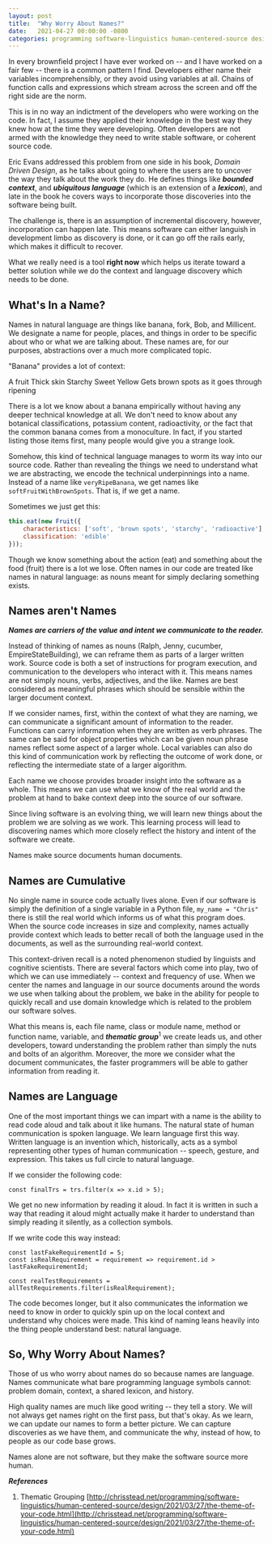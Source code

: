 ```yaml
---
layout: post
title:  "Why Worry About Names?"
date:   2021-04-27 00:00:00 -0800
categories: programming software-linguistics human-centered-source design
---
```

In every brownfield project I have ever worked on -- and I have worked on a fair few -- there is a common pattern I find. Developers either name their variables incomprehensibly, or they avoid using variables at all. Chains of function calls and expressions which stream across the screen and off the right side are the norm.

This is in no way an indictment of the developers who were working on the code. In fact, I assume they applied their knowledge in the best way they knew how at the time they were developing. Often developers are not armed with the knowledge they need to write stable software, or coherent source code.

Eric Evans addressed this problem from one side in his book, _Domain Driven Design_, as he talks about going to where the users are to uncover the way they talk about the work they do. He defines things like **_bounded context_**, and **_ubiquitous language_** (which is an extension of a **_lexicon_**), and late in the book he covers ways to incorporate those discoveries into the software being built.

The challenge is, there is an assumption of incremental discovery, however, incorporation can happen late. This means software can either languish in development limbo as discovery is done, or it can go off the rails early, which makes it difficult to recover.

What we really need is a tool **right now** which helps us iterate toward a better solution while we do the context and language discovery which needs to be done.<!--more-->

## What's In a Name? ##

Names in natural language are things like banana, fork, Bob, and Millicent. We designate a name for people, places, and things in order to be specific about who or what we are talking about. These names are, for our purposes, abstractions over a much more complicated topic.

"Banana" provides a lot of context:

A fruit
Thick skin
Starchy
Sweet
Yellow
Gets brown spots as it goes through ripening

There is a lot we know about a banana empirically without having any deeper technical knowledge at all. We don't need to know about any botanical classifications, potassium content, radioactivity, or the fact that the common banana comes from a monoculture. In fact, if you started listing those items first, many people would give you a strange look.

Somehow, this kind of technical language manages to worm its way into our source code. Rather than revealing the things we need to understand what we are abstracting, we encode the technical underpinnings into a name. Instead of a name like `veryRipeBanana`, we get names like `softFruitWithBrownSpots`. That is, if we get a name.

Sometimes we just get this:

```javascript
this.eat(new Fruit({
    characteristics: ['soft', 'brown spots', 'starchy', 'radioactive'],
    classification: 'edible'
}));
```

Though we know something about the action (eat) and something about the food (fruit) there is a lot we lose. Often names in our code are treated like names in natural language: as nouns meant for simply declaring something exists.

## Names aren't Names ##

**_Names are carriers of the value and intent we communicate to the reader._**

Instead of thinking of names as nouns (Ralph, Jenny, cucumber, EmpireStateBuilding), we can reframe them as parts of a larger written work. Source code is both a set of instructions for program execution, and communication to the developers who interact with it. This means names are not simply nouns, verbs, adjectives, and the like. Names are best considered as meaningful phrases which should be sensible within the larger document context.

If we consider names, first, within the context of what they are naming, we can communicate a significant amount of information to the reader. Functions can carry information when they are written as verb phrases. The same can be said for object properties which can be given noun phrase names reflect some aspect of a larger whole. Local variables can also do this kind of communication work by reflecting the outcome of work done, or reflecting the intermediate state of a larger algorithm.

Each name we choose provides broader insight into the software as a whole. This means we can use what we know of the real world and the problem at hand to bake context deep into the source of our software.

Since living software is an evolving thing, we will learn new things about the problem we are solving as we work. This learning process will lead to discovering names which more closely reflect the history and intent of the software we create.

Names make source documents human documents.

## Names are Cumulative ##

No single name in source code actually lives alone. Even if our software is simply the definition of a single variable in a Python file, `my_name = "Chris"` there is still the real world which informs us of what this program does. When the source code increases in size and complexity, names actually provide context which leads to better recall of both the language used in the documents, as well as the surrounding real-world context.

This context-driven recall is a noted phenomenon studied by linguists and cognitive scientists. There are several factors which come into play, two of which we can use immediately -- context and frequency of use. When we center the names and language in our source documents around the words we use when talking about the problem, we bake in the ability for people to quickly recall and use domain knowledge which is related to the problem our software solves.

What this means is, each file name, class or module name, method or function name, variable, and **_thematic group_**<sup>1</sup> we create leads us, and other developers, toward understanding the problem rather than simply the nuts and bolts of an algorithm. Moreover, the more we consider what the document communicates, the faster programmers will be able to gather information from reading it.

## Names are Language ##

One of the most important things we can impart with a name is the ability to read code aloud and talk about it like humans. The natural state of human communication is spoken language. We learn language first this way. Written language is an invention which, historically, acts as a symbol representing other types of human communication -- speech, gesture, and expression. This takes us full circle to natural language.

If we consider the following code:

```
const finalTrs = trs.filter(x => x.id > 5);
```

We get no new information by reading it aloud. In fact it is written in such a way that reading it aloud might actually make it harder to understand than simply reading it silently, as a collection symbols.

If we write code this way instead:

```
const lastFakeRequirementId = 5;
const isRealRequirement = requirement => requirement.id > lastFakeRequirementId;

const realTestRequirements = allTestRequirements.filter(isRealRequirement);
```

The code becomes longer, but it also communicates the information we need to know in order to quickly spin up on the local context and understand why choices were made. This kind of naming leans heavily into the thing people understand best: natural language.

## So, Why Worry About Names? ##

Those of us who worry about names do so because names are language. Names communicate what bare programming language symbols cannot: problem domain, context, a shared lexicon, and history.

High quality names are much like good writing -- they tell a story. We will not always get names right on the first pass, but that's okay. As we learn, we can update our names to form a better picture. We can capture discoveries as we have them, and communicate the why, instead of how, to people as our code base grows.

Names alone are not software, but they make the software source more human.

**_References_**

1. Thematic Grouping [http://chrisstead.net/programming/software-linguistics/human-centered-source/design/2021/03/27/the-theme-of-your-code.html](http://chrisstead.net/programming/software-linguistics/human-centered-source/design/2021/03/27/the-theme-of-your-code.html)
